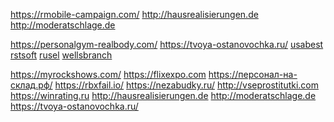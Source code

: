 <a href="https://rmobile-campaign.com/">https://rmobile-campaign.com/</a>
<a href="http://hausrealisierungen.de">http://hausrealisierungen.de</a>
<a href="http://moderatschlage.de">http://moderatschlage.de</a>

<a href="https://personalgym-realbody.com/">https://personalgym-realbody.com/</a>
<a href="https://tvoya-ostanovochka.ru/">https://tvoya-ostanovochka.ru/</a>
<a href=""></a>
<a href="https://usa-bestdeals.com ">usabest</a>
<a href="https://rstsoft.net ">rstsoft</a>
<a href="https://rusel.org/ ">rusel</a>
<a href="https://wellsbranchremodeleraustin.com">wellsbranch</a>
<a href=""></a>

<a href="https://myrockshows.com/">https://myrockshows.com/</a>
<a href="https://flixexpo.com">https://flixexpo.com</a>
<a href="https://персонал-на-склад.рф/">https://персонал-на-склад.рф/</a>
<a href="https://rbxfail.io/">https://rbxfail.io/</a>
<a href="https://nezabudky.ru/">https://nezabudky.ru/</a>
<a href="http://vseprostitutki.com">http://vseprostitutki.com</a>
<a href="https://winrating.ru">https://winrating.ru</a>
<a href="http://hausrealisierungen.de">http://hausrealisierungen.de</a>
<a href="http://moderatschlage.de">http://moderatschlage.de</a>
<a href="https://tvoya-ostanovochka.ru/">https://tvoya-ostanovochka.ru/</a>
